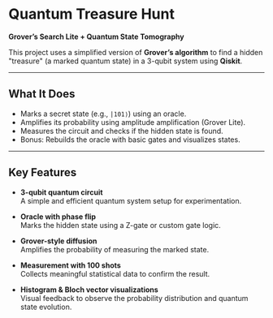 #  Quantum Treasure Hunt  
**Grover’s Search Lite + Quantum State Tomography**

This project uses a simplified version of **Grover’s algorithm** to find a hidden "treasure" (a marked quantum state) in a 3-qubit system using **Qiskit**.

---

##  What It Does

- Marks a secret state (e.g., `|101⟩`) using an oracle.
- Amplifies its probability using amplitude amplification (Grover Lite).
- Measures the circuit and checks if the hidden state is found.
- Bonus: Rebuilds the oracle with basic gates and visualizes states.

---

##  Key Features

-  **3-qubit quantum circuit**  
  A simple and efficient quantum system setup for experimentation.

-  **Oracle with phase flip**  
  Marks the hidden state using a Z-gate or custom gate logic.

-  **Grover-style diffusion**  
  Amplifies the probability of measuring the marked state.

-  **Measurement with 100 shots**  
  Collects meaningful statistical data to confirm the result.

-  **Histogram & Bloch vector visualizations**  
  Visual feedback to observe the probability distribution and quantum state evolution.

